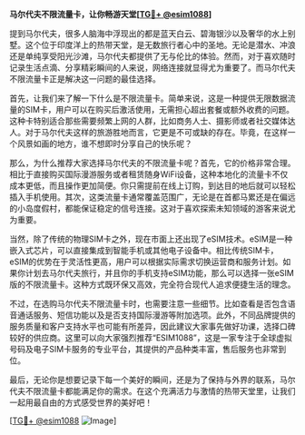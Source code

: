 **马尔代夫不限流量卡，让你畅游天堂[[TG💪+ @esim1088](https://t.me/s/esim1088)]**

提到马尔代夫，很多人脑海中浮现出的都是蓝天白云、碧海银沙以及奢华的水上别墅。这个位于印度洋上的热带天堂，是无数旅行者心中的圣地。无论是潜水、冲浪还是单纯享受阳光沙滩，马尔代夫都提供了无与伦比的体验。然而，对于喜欢随时记录生活点滴、分享精彩瞬间的人来说，网络连接就显得尤为重要了。而马尔代夫不限流量卡正是解决这一问题的最佳选择。

首先，让我们来了解一下什么是不限流量卡。简单来说，这是一种提供无限数据流量的SIM卡，用户可以在购买后激活使用，无需担心超出套餐或额外收费的问题。这种卡特别适合那些需要频繁上网的人群，比如商务人士、摄影师或者社交媒体达人。对于马尔代夫这样的旅游胜地而言，它更是不可或缺的存在。毕竟，在这样一个风景如画的地方，谁不想即时分享自己的快乐呢？

那么，为什么推荐大家选择马尔代夫的不限流量卡呢？首先，它的价格非常合理。相比于直接购买国际漫游服务或者租赁随身WiFi设备，这种本地化的流量卡不仅成本更低，而且操作更加简便。你只需提前在线上订购，到达目的地后就可以轻松插入手机使用。其次，这类流量卡通常覆盖范围广，无论是在首都马累还是在偏远的小岛度假村，都能保证稳定的信号连接。这对于喜欢探索未知领域的游客来说尤为重要。

当然，除了传统的物理SIM卡之外，现在市面上还出现了eSIM技术。eSIM是一种嵌入式芯片，可以直接集成到智能手机或其他电子设备中。相比传统SIM卡，eSIM的优势在于灵活性更高，用户可以根据实际需求切换运营商和服务计划。如果你计划去马尔代夫旅行，并且你的手机支持eSIM功能，那么可以选择一张eSIM版的不限流量卡。这种方式既环保又高效，完全符合现代人追求便捷生活的理念。

不过，在选购马尔代夫不限流量卡时，也需要注意一些细节。比如查看是否包含语音通话服务、短信功能以及是否支持国际漫游等附加选项。此外，不同品牌提供的服务质量和客户支持水平也可能有所差异，因此建议大家事先做好功课，选择口碑较好的供应商。这里可以向大家强烈推荐“ESIM1088”，这是一家专注于全球虚拟号码及电子SIM卡服务的专业平台，其提供的产品种类丰富，售后服务也非常到位。

最后，无论你是想要记录下每一个美好的瞬间，还是为了保持与外界的联系，马尔代夫不限流量卡都能满足你的需求。在这个充满活力与激情的热带天堂里，让我们一起用最自由的方式感受世界的美好吧！

[[TG💪+ @esim1088](https://t.me/s/esim1088) ![Image](https://i.postimg.cc/4NQfJmqS/Snipaste-2025-05-13-00-14-12.png)]